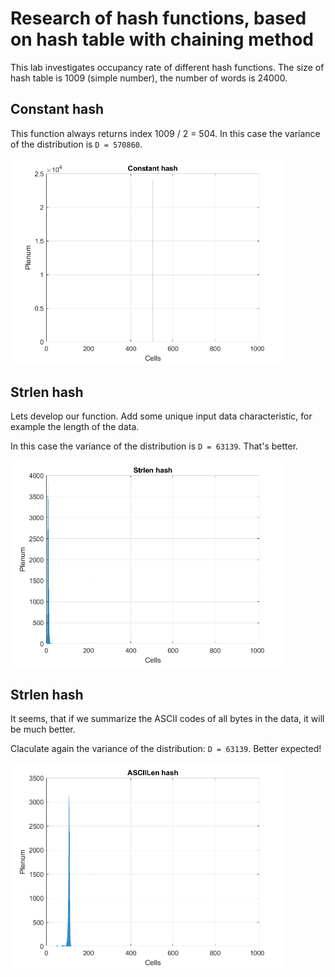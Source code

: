 # Research of hash functions, based on hash table with chaining method 

This lab investigates occupancy rate of different hash functions.
The size of hash table is 1009 (simple number), the number of words is 24000.

## Constant hash

This function always returns index 1009 / 2 = 504.
In this case the variance of the distribution is `D = 570860`.

<img src="Data//Constant hash.png" alt="drawing" width="440"/>

## Strlen hash

Lets develop our function. Add some unique input data characteristic, for example the length of the data.

In this case the variance of the distribution is `D = 63139`. That's better.

<img src="Data//Strlen hash.png" alt="drawing" width="440"/>

## Strlen hash

It seems, that if we summarize the ASCII codes of all bytes in the data, it will be much better.

Claculate again the variance of the distribution: `D = 63139`. Better expected!

<img src="Data//ASCIILen hash.png" alt="drawing" width="440"/>
